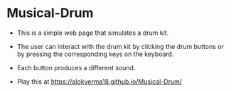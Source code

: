# Musical-Drum

 - This is a simple web page that simulates a drum kit. 
 - The user can interact with the drum kit by clicking the drum buttons or by pressing the corresponding keys on the keyboard.
 - Each button produces a different sound.
 
 - Play this at https://alokverma18.github.io/Musical-Drum/ 
